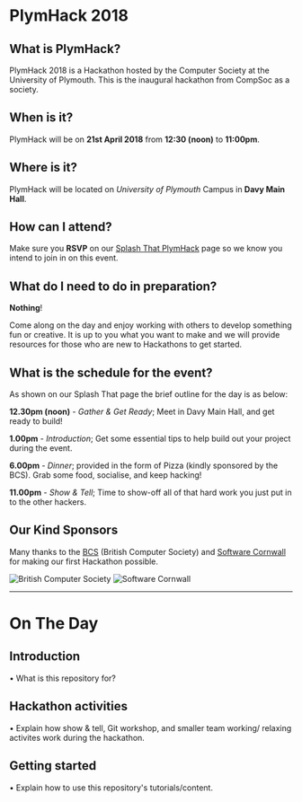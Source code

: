 # PlymHack 2018

## What is PlymHack?

PlymHack 2018 is a Hackathon hosted by the Computer Society at the University of Plymouth. This is the inaugural hackathon from CompSoc as a society.


## When is it?

PlymHack will be on **21st April 2018** from **12:30 (noon)** to **11:00pm**.


## Where is it?

PlymHack will be located on *University of Plymouth* Campus in **Davy Main Hall**.

## How can I attend?

Make sure you **RSVP** on our [Splash That PlymHack](https://plymhack.splashthat.com/) page so we
know you intend to join in on this event.


## What do I need to do in preparation?

**Nothing**!

Come along on the day and enjoy working with others to develop something fun or creative.
It is up to you what you want to make and we will provide resources for those who are new to Hackathons
to get started.


## What is the schedule for the event?

As shown on our Splash That page the brief outline for the day is as below:

**12.30pm (noon)** - *Gather & Get Ready*; Meet in Davy Main Hall, and get ready to build!

**1.00pm** - *Introduction*; Get some essential tips to help build out your project during the event.

**6.00pm** - *Dinner*; provided in the form of Pizza (kindly sponsored by the BCS).
Grab some food, socialise, and keep hacking!

**11.00pm** - *Show & Tell*; Time to show-off all of that hard work you just put in to the other hackers.


## Our Kind Sponsors

Many thanks to the [BCS](http://www.bcs.org/) (British Computer Society) and [Software Cornwall](https://www.softwarecornwall.org/) for making our first Hackathon possible.

![British Computer Society](http://www.bcs.org/custom/bcs/img/redesign2013/bcsLogoTop.png "BCS") ![Software Cornwall](https://www.softwarecornwall.org/wp-content/uploads/2017/08/software-cornwall-logo-v2_200.png "Software Cornwall")


---


# On The Day

## Introduction

• What is this repository for?


## Hackathon activities

• Explain how show & tell, Git workshop, and smaller team working/ relaxing activites work during the hackathon.


## Getting started

• Explain how to use this repository's tutorials/content.
